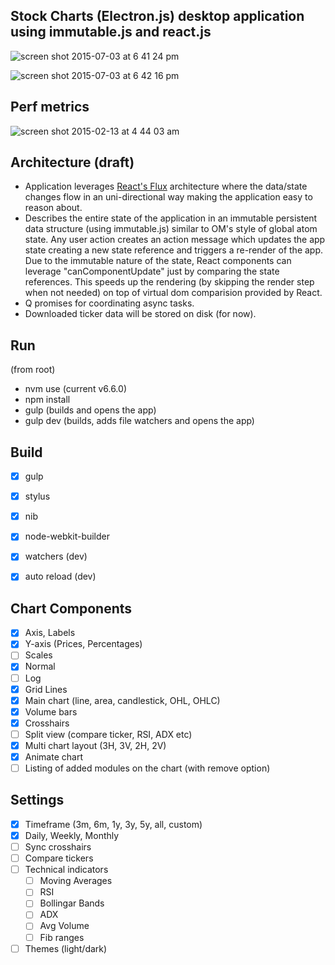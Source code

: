 Stock Charts (Electron.js) desktop application using immutable.js and react.js
------

![screen shot 2015-07-03 at 6 41 24 pm](https://cloud.githubusercontent.com/assets/1994225/8506015/6451129a-21b3-11e5-8f2a-4fd266274be6.png)

![screen shot 2015-07-03 at 6 42 16 pm](https://cloud.githubusercontent.com/assets/1994225/8506016/657f1f7c-21b3-11e5-8a81-691a781f6a07.png)

Perf metrics
------------
![screen shot 2015-02-13 at 4 44 03 am](https://cloud.githubusercontent.com/assets/1994225/6187428/4deb3094-b33b-11e4-9867-3248ae81917d.png)

Architecture (draft)
--------------------

* Application leverages [React's Flux](http://fluxxor.com/what-is-flux.html) architecture where the data/state changes flow in an uni-directional way making the application easy to reason about.
* Describes the entire state of the application in an immutable persistent data structure (using immutable.js) similar to OM's style of global atom state. Any user action creates an action message which updates the app state creating a new state reference and triggers a re-render of the app. Due to the immutable nature of the state, React components can leverage "canComponentUpdate" just by comparing the state references. This speeds up the rendering (by skipping the render step when not needed) on top of virtual dom comparision provided by React.
* Q promises for coordinating async tasks.
* Downloaded ticker data will be stored on disk (for now).

Run
---
(from root)
 * nvm use (current v6.6.0)
 * npm install
 * gulp (builds and opens the app)
 * gulp dev (builds, adds file watchers and opens the app)

Build
-----
* [x] gulp
* [x] stylus
* [x] nib
* [x] node-webkit-builder
* [x] watchers (dev)
* [x] auto reload (dev)


Chart Components
-----------------------
* [x] Axis, Labels
* [x] Y-axis (Prices, Percentages)
* [ ] Scales
 * [x] Normal
 * [ ] Log
* [x] Grid Lines
* [x] Main chart (line, area, candlestick, OHL, OHLC)
* [x] Volume bars
* [x] Crosshairs
* [ ] Split view (compare ticker, RSI, ADX etc)
* [x] Multi chart layout (3H, 3V, 2H, 2V)
* [x] Animate chart
* [ ] Listing of added modules on the chart (with remove option)

Settings
---------------
* [x] Timeframe (3m, 6m, 1y, 3y, 5y, all, custom)
* [x] Daily, Weekly, Monthly
* [ ] Sync crosshairs
* [ ] Compare tickers
* [ ] Technical indicators
    * [ ] Moving Averages
    * [ ] RSI
    * [ ] Bollingar Bands
    * [ ] ADX
    * [ ] Avg Volume
    * [ ] Fib ranges
* [ ] Themes (light/dark)
